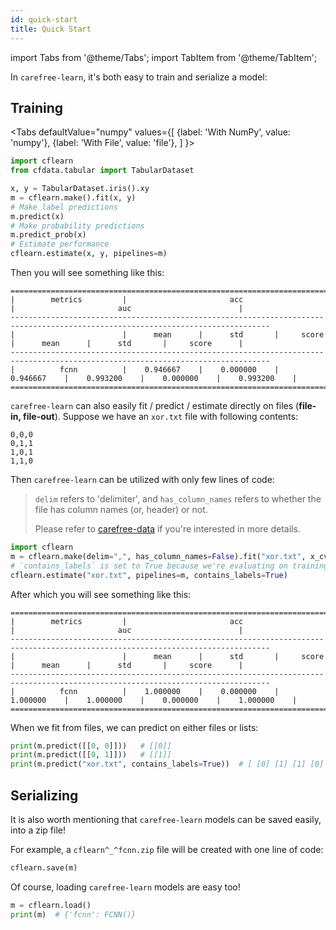 ```yaml
---
id: quick-start
title: Quick Start
---
```


import Tabs from '@theme/Tabs';
import TabItem from '@theme/TabItem';

In `carefree-learn`, it's both easy to train and serialize a model:

## Training

<Tabs
  defaultValue="numpy"
  values={[
    {label: 'With NumPy', value: 'numpy'},
    {label: 'With File', value: 'file'},
  ]
}>
<TabItem value="numpy">

```python
import cflearn
from cfdata.tabular import TabularDataset

x, y = TabularDataset.iris().xy
m = cflearn.make().fit(x, y)
# Make label predictions
m.predict(x)
# Make probability predictions
m.predict_prob(x)
# Estimate performance
cflearn.estimate(x, y, pipelines=m)
```

Then you will see something like this:

```text
================================================================================================================================
|        metrics         |                       acc                        |                       auc                        |
--------------------------------------------------------------------------------------------------------------------------------
|                        |      mean      |      std       |     score      |      mean      |      std       |     score      |
--------------------------------------------------------------------------------------------------------------------------------
|          fcnn          |    0.946667    |    0.000000    |    0.946667    |    0.993200    |    0.000000    |    0.993200    |
================================================================================================================================
```

</TabItem>
<TabItem value="file">

`carefree-learn` can also easily fit / predict / estimate directly on files (**file-in, file-out**). Suppose we have an `xor.txt` file with following contents:

```text
0,0,0
0,1,1
1,0,1
1,1,0
```

Then `carefree-learn` can be utilized with only few lines of code:

> `delim` refers to 'delimiter', and `has_column_names` refers to whether the file has column names (or, header) or not.
> 
> Please refer to [carefree-data](https://github.com/carefree0910/carefree-data/blob/dev/README.md) if you're interested in more details.

```python
import cflearn
m = cflearn.make(delim=",", has_column_names=False).fit("xor.txt", x_cv="xor.txt")
# `contains_labels` is set to True because we're evaluating on training set
cflearn.estimate("xor.txt", pipelines=m, contains_labels=True)
```

After which you will see something like this:

```text
================================================================================================================================
|        metrics         |                       acc                        |                       auc                        |
--------------------------------------------------------------------------------------------------------------------------------
|                        |      mean      |      std       |     score      |      mean      |      std       |     score      |
--------------------------------------------------------------------------------------------------------------------------------
|          fcnn          |    1.000000    |    0.000000    |    1.000000    |    1.000000    |    0.000000    |    1.000000    |
================================================================================================================================
```

When we fit from files, we can predict on either files or lists:

```python
print(m.predict([[0, 0]]))   # [[0]]
print(m.predict([[0, 1]]))   # [[1]]
print(m.predict("xor.txt", contains_labels=True))  # [ [0] [1] [1] [0] ]
```

</TabItem>
</Tabs>

## Serializing

It is also worth mentioning that `carefree-learn` models can be saved easily, into a zip file!

For example, a `cflearn^_^fcnn.zip` file will be created with one line of code:

```python
cflearn.save(m)
```

Of course, loading `carefree-learn` models are easy too!

```python
m = cflearn.load()
print(m)  # {'fcnn': FCNN()}
```
